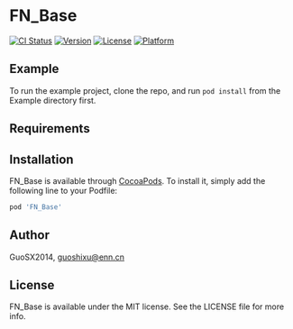 # FN_Base

[![CI Status](https://img.shields.io/travis/GuoSX2014/FN_Base.svg?style=flat)](https://travis-ci.org/GuoSX2014/FN_Base)
[![Version](https://img.shields.io/cocoapods/v/FN_Base.svg?style=flat)](https://cocoapods.org/pods/FN_Base)
[![License](https://img.shields.io/cocoapods/l/FN_Base.svg?style=flat)](https://cocoapods.org/pods/FN_Base)
[![Platform](https://img.shields.io/cocoapods/p/FN_Base.svg?style=flat)](https://cocoapods.org/pods/FN_Base)

## Example

To run the example project, clone the repo, and run `pod install` from the Example directory first.

## Requirements

## Installation

FN_Base is available through [CocoaPods](https://cocoapods.org). To install
it, simply add the following line to your Podfile:

```ruby
pod 'FN_Base'
```

## Author

GuoSX2014, guoshixu@enn.cn

## License

FN_Base is available under the MIT license. See the LICENSE file for more info.

